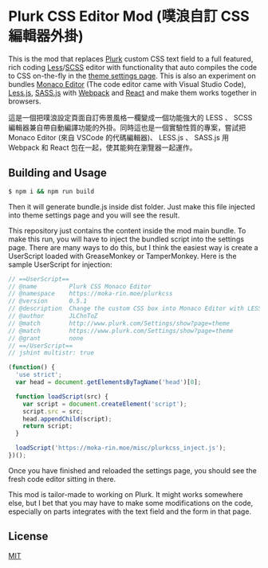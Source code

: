 # Plurk CSS Editor Mod (噗浪自訂 CSS 編輯器外掛)

This is the mod that replaces [Plurk](https://www.plurk.com) custom CSS text field to a full featured, rich coding [Less](http://lesscss.org/)/[SCSS](http://sass-lang.com/) editor with functionality that auto compiles the code to CSS on-the-fly in the [theme settings page](https://www.plurk.com/Settings/show?page=theme). This is also an experiment on bundles [Monaco Editor](https://microsoft.github.io/monaco-editor/) (The code editor came with Visual Studio Code), [Less.js](http://lesscss.org/), [SASS.js](https://github.com/medialize/sass.js/) with [Webpack](https://webpack.js.org/) and [React](https://reactjs.org) and make them works together in browsers.

這是一個把噗浪設定頁面自訂佈景風格一欄變成一個功能強大的 LESS 、 SCSS 編輯器兼自帶自動編譯功能的外掛。同時這也是一個實驗性質的專案，嘗試把 Monaco Editor (來自 VSCode 的代碼編輯器)、 LESS.js 、 SASS.js 用 Webpack 和 React 包在一起，使其能夠在瀏覽器一起運作。

## Building and Usage

```sh
$ npm i && npm run build
```
Then it will generate bundle.js inside dist folder. Just make this file injected into theme settings page and you will see the result.

This repository just contains the content inside the mod main bundle. To make this run, you will have to inject the bundled script into the settings page. There are many ways to do this, but I think the easiest way is create a UserScript loaded with GreaseMonkey or TamperMonkey. Here is the sample UserScript for injection:

```javascript
// ==UserScript==
// @name         Plurk CSS Monaco Editor
// @namespace    https://moka-rin.moe/plurkcss
// @version      0.5.1
// @description  Change the custom CSS box into Monaco Editor with LESS/SCSS support
// @author       JLChnToZ
// @match        http://www.plurk.com/Settings/show?page=theme
// @match        https://www.plurk.com/Settings/show?page=theme
// @grant        none
// ==/UserScript==
// jshint multistr: true

(function() {
  'use strict';
  var head = document.getElementsByTagName('head')[0];

  function loadScript(src) {
    var script = document.createElement('script');
    script.src = src;
    head.appendChild(script);
    return script;
  }

  loadScript('https://moka-rin.moe/misc/plurkcss_inject.js');
})();
```

Once you have finished and reloaded the settings page, you should see the fresh code editor sitting in there.

This mod is tailor-made to working on Plurk. It might works somewhere else, but I bet that you may have to make some modifications on the code, especially on parts integrates with the text field and the form in that page.

## License

[MIT](LICENSE)